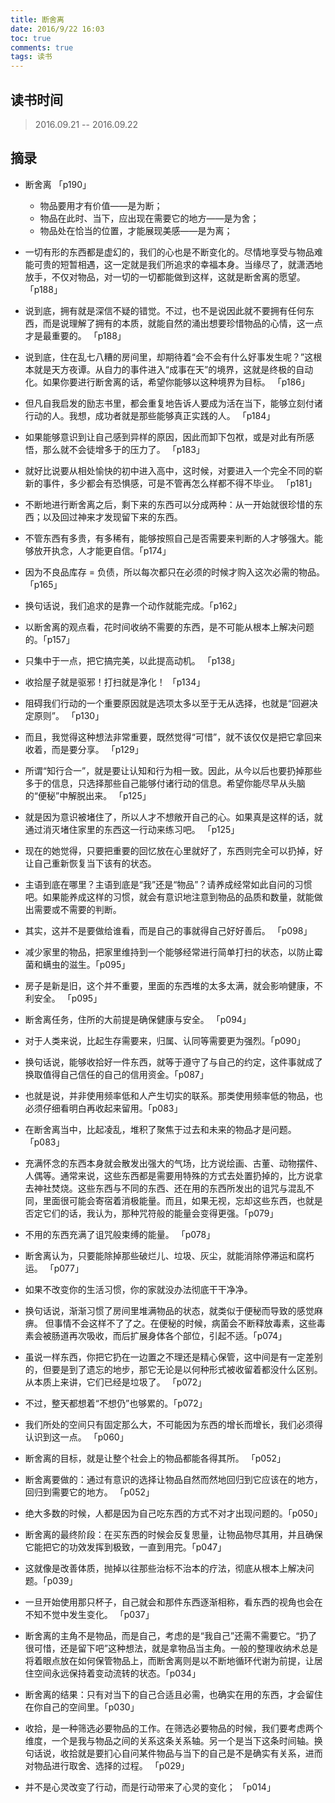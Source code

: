 ```yaml
---
title: 断舍离
date: 2016/9/22 16:03
toc: true
comments: true
tags: 读书
---
```


## 读书时间
> 2016.09.21 -- 2016.09.22

## 摘录
* 断舍离 「p190」
  * 物品要用才有价值——是为断；
  * 物品在此时、当下，应出现在需要它的地方——是为舍；
  * 物品处在恰当的位置，才能展现美感——是为离；

* 一切有形的东西都是虚幻的，我们的心也是不断变化的。尽情地享受与物品难能可贵的短暂相遇，这一定就是我们所追求的幸福本身。当缘尽了，就潇洒地放手，不仅对物品，对一切的一切都能做到这样，这就是断舍离的愿望。 「p188」

* 说到底，拥有就是深信不疑的错觉。不过，也不是说因此就不要拥有任何东西，而是说理解了拥有的本质，就能自然的涌出想要珍惜物品的心情，这一点才是最重要的。 「p188」

* 说到底，住在乱七八糟的房间里，却期待着“会不会有什么好事发生呢？”这根本就是天方夜谭。从自力的事件进入“成事在天”的境界，这就是终极的自动化。如果你要进行断舍离的话，希望你能够以这种境界为目标。 「p186」

* 但凡自我启发的励志书里，都会重复地告诉人要成为活在当下，能够立刻付诸行动的人。我想，成功者就是那些能够真正实践的人。 「p184」

* 如果能够意识到让自己感到异样的原因，因此而卸下包袱，或是对此有所感悟，那么就不会徒增多于的压力了。 「p183」

* 就好比说要从相处愉快的初中进入高中，这时候，对要进入一个完全不同的崭新的事件，多少都会有恐惧感，可是不管再怎么样都不得不毕业。 「p181」

* 不断地进行断舍离之后，剩下来的东西可以分成两种：从一开始就很珍惜的东西；以及回过神来才发现留下来的东西。

* 不管东西有多贵，有多稀有，能够按照自己是否需要来判断的人才够强大。能够放开执念，人才能更自信。「p174」

* 因为不良品库存 = 负债，所以每次都只在必须的时候才购入这次必需的物品。 「p165」

* 换句话说，我们追求的是靠一个动作就能完成。「p162」

* 以断舍离的观点看，花时间收纳不需要的东西，是不可能从根本上解决问题的。「p157」

* 只集中于一点，把它搞完美，以此提高动机。 「p138」

* 收拾屋子就是驱邪！打扫就是净化！ 「p134」

* 阻碍我们行动的一个重要原因就是选项太多以至于无从选择，也就是“回避决定原则”。 「p130」

* 而且，我觉得这种想法非常重要，既然觉得“可惜”，就不该仅仅是把它拿回来收着，而是要分享。 「p129」

* 所谓“知行合一”，就是要让认知和行为相一致。因此，从今以后也要扔掉那些多于的信息，只选择那些自己能够付诸行动的信息。希望你能尽早从头脑的“便秘”中解脱出来。 「p125」

* 就是因为意识被堵住了，所以人才不想敞开自己的心。如果真是这样的话，就通过消灭堵住家里的东西这一行动来练习吧。 「p125」

* 现在的她觉得，只要把重要的回忆放在心里就好了，东西则完全可以扔掉，好让自己重新恢复当下该有的状态。

* 主语到底在哪里？主语到底是“我”还是“物品”？请养成经常如此自问的习惯吧。如果能养成这样的习惯，就会有意识地注意到物品的品质和数量，就能做出需要或不需要的判断。

* 其实，这并不是要做给谁看，而是自己的事就得自己好好善后。 「p098」

* 减少家里的物品，把家里维持到一个能够经常进行简单打扫的状态，以防止霉菌和螨虫的滋生。「p095」

* 房子是新是旧，这个并不重要，里面的东西堆的太多太满，就会影响健康，不利安全。 「p095」

* 断舍离任务，住所的大前提是确保健康与安全。 「p094」

* 对于人类来说，比起生存需要来，归属、认同等需要更为强烈。「p090」

* 换句话说，能够收拾好一件东西，就等于遵守了与自己的约定，这件事就成了换取值得自己信任的自己的信用资金。「p087」

* 也就是说，并非使用频率低和人产生切实的联系。那类使用频率低的物品，也必须仔细看明白再收起来留用。「p083」

* 在断舍离当中，比起凌乱，堆积了聚焦于过去和未来的物品才是问题。「p083」

* 充满怀念的东西本身就会散发出强大的气场，比方说绘画、古董、动物摆件、人偶等。通常来说，这些东西都是需要用特殊的方式去处置扔掉的，比方说拿去神社焚烧。这些东西与不同的东西、还在用的东西所发出的诅咒与混乱不同，里面很可能会寄宿着消极能量。而且，如果无视，忘却这些东西，也就是否定它们的话，我认为，那种咒符般的能量会变得更强。「p079」

* 不用的东西充满了诅咒般束缚的能量。 「p078」

* 断舍离认为，只要能除掉那些破烂儿、垃圾、灰尘，就能消除停滞运和腐朽运。 「p077」

* 如果不改变你的生活习惯，你的家就没办法彻底干干净净。

* 换句话说，渐渐习惯了房间里堆满物品的状态，就类似于便秘而导致的感觉麻痹。 但事情不会这样不了了之。在便秘的时候，病菌会不断释放毒素，这些毒素会被肠道再次吸收，而后扩展身体各个部位，引起不适。「p074」

* 虽说一样东西，你把它扔在一边置之不理还是精心保管，这中间是有一定差别的，但要是到了遗忘的地步，那它无论是以何种形式被收留着都没什么区别。从本质上来讲，它们已经是垃圾了。 「p072」

* 不过，整天都想着“不想仍”也够累的。「p072」

* 我们所处的空间只有固定那么大，不可能因为东西的增长而增长，我们必须得认识到这一点。 「p060」

* 断舍离的目标，就是让整个社会上的物品都能各得其所。 「p052」

* 断舍离要做的：通过有意识的选择让物品自然而然地回归到它应该在的地方，回归到需要它的地方。 「p052」

* 绝大多数的时候，人都是因为自己吃东西的方式不对才出现问题的。「p050」

* 断舍离的最终阶段：在买东西的时候会反复思量，让物品物尽其用，并且确保它能把它的功效发挥到极致，一直到用完。「p047」

* 这就像是改善体质，抛掉以往那些治标不治本的疗法，彻底从根本上解决问题。「p039」

* 一旦开始使用那只杯子，自己就会和那件东西逐渐相称，看东西的视角也会在不知不觉中发生变化。 「p037」

* 断舍离的主角不是物品，而是自己，考虑的是“我自己”还需不需要它。“扔了很可惜，还是留下吧”这种想法，就是拿物品当主角。一般的整理收纳术总是将着眼点放在如何保管物品上，而断舍离则是以不断地循环代谢为前提，让居住空间永远保持着变动流转的状态。「p034」

* 断舍离的结果：只有对当下的自己合适且必需，也确实在用的东西，才会留住在你自己的空间里。「p030」

* 收拾，是一种筛选必要物品的工作。在筛选必要物品的时候，我们要考虑两个维度，一个是我与物品之间的关系这条关系轴。另一个是当下这条时间轴。换句话说，收拾就是要扪心自问某件物品与当下的自己是不是确实有关系，进而对物品进行取舍、选择的过程。 「p029」

* 并不是心灵改变了行动，而是行动带来了心灵的变化； 「p014」
